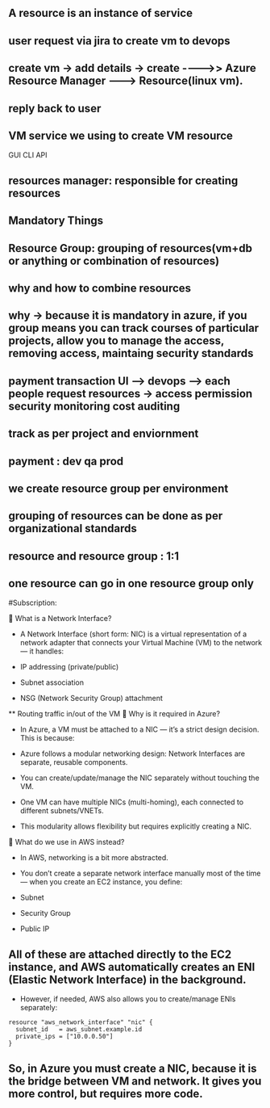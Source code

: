 ## A resource is an instance of service

## user request via jira to create vm to devops

## create vm -> add details -> create ---->> Azure Resource Manager ---> Resource(linux vm). 

## reply back to user

## VM service we using to create VM resource


GUI
CLI
API

## resources manager: responsible for creating resources

## Mandatory Things
## Resource Group: grouping of resources(vm+db or anything or combination of resources)
## why and how to combine resources 
## why -> because it is mandatory in azure, if you group means you can track courses of particular projects, allow you to manage the access, removing access, maintaing security standards
## payment transaction UI --> devops --> each people request resources -> access permission security monitoring cost auditing

## track as per project and enviornment
## payment : dev qa prod
## we create resource group per environment
## grouping of resources can be done as per organizational standards
## resource and resource group : 1:1
## one resource can go in one resource group only

#Subscription: 

🔹 What is a Network Interface?
- A Network Interface (short form: NIC) is a virtual representation of a network adapter that connects your Virtual Machine (VM) to the network — it handles:

- IP addressing (private/public)

- Subnet association

- NSG (Network Security Group) attachment

** Routing traffic in/out of the VM
🔹 Why is it required in Azure?
- In Azure, a VM must be attached to a NIC — it’s a strict design decision. This is because:

- Azure follows a modular networking design: Network Interfaces are separate, reusable components.

- You can create/update/manage the NIC separately without touching the VM.

- One VM can have multiple NICs (multi-homing), each connected to different subnets/VNETs.

- This modularity allows flexibility but requires explicitly creating a NIC.

🔹 What do we use in AWS instead?
- In AWS, networking is a bit more abstracted.

- You don’t create a separate network interface manually most of the time — when you create an EC2 instance, you define:

- Subnet

- Security Group

- Public IP

## All of these are attached directly to the EC2 instance, and AWS automatically creates an ENI (Elastic Network Interface) in the background.

- However, if needed, AWS also allows you to create/manage ENIs separately:

```
resource "aws_network_interface" "nic" {
  subnet_id   = aws_subnet.example.id
  private_ips = ["10.0.0.50"]
}
```

## So, in Azure you must create a NIC, because it is the bridge between VM and network. It gives you more control, but requires more code.